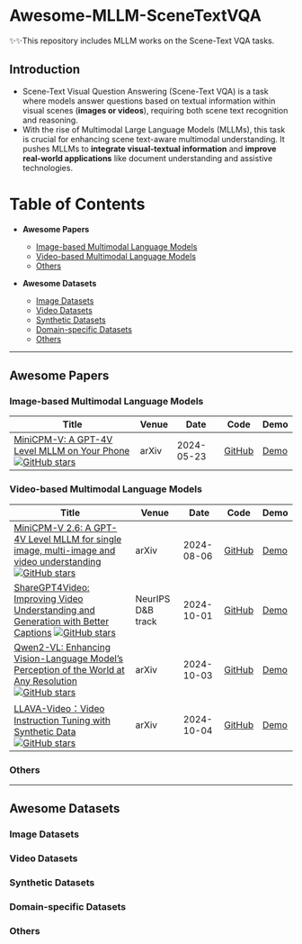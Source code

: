 # Awesome-MLLM-SceneTextVQA

✨✨This repository includes MLLM works on the Scene-Text VQA tasks.

## Introduction 

- Scene-Text Visual Question Answering (Scene-Text VQA) is a task where models answer questions based on textual information within visual scenes (**images or videos**), requiring both scene text recognition and reasoning.
- With the rise of Multimodal Large Language Models (MLLMs), this task is crucial for enhancing scene text-aware multimodal understanding. It pushes MLLMs to **integrate visual-textual information** and **improve real-world applications** like document understanding and assistive technologies.

# Table of Contents

- **Awesome Papers**
  - [Image-based Multimodal Language Models](#image-based-multimodal-language-models)
  - [Video-based Multimodal Language Models](#video-based-multimodal-language-models)
  - [Others](#others)

- **Awesome Datasets**
  - [Image Datasets](#image-datasets)
  - [Video Datasets](#video-datasets)
  - [Synthetic Datasets](#synthetic-datasets)
  - [Domain-specific Datasets](#domain-specific-datasets)
  - [Others](#others-1)

---

## Awesome Papers

### Image-based Multimodal Language Models


| Title | Venue | Date | Code | Demo |
|-------|-------|------|------|------|
| [MiniCPM-V: A GPT-4V Level MLLM on Your Phone](https://arxiv.org/pdf/2408.01800) [![GitHub stars](https://img.shields.io/github/stars/OpenBMB/MiniCPM-V?style=social)](https://github.com/OpenBMB/MiniCPM-V)| arXiv | 2024-05-23 | [GitHub](https://github.com/OpenBMB/MiniCPM-V) | [Demo](https://huggingface.co/spaces/OpenBMB/MiniCPM-V)  |



### Video-based Multimodal Language Models
| Title | Venue | Date | Code | Demo |
|-------|-------|------|------|------|
| [MiniCPM-V 2.6: A GPT-4V Level MLLM for single image, multi-image and video understanding](https://arxiv.org/pdf/2408.01800) [![GitHub stars](https://img.shields.io/github/stars/OpenBMB/MiniCPM-V?style=social)](https://github.com/OpenBMB/MiniCPM-V)| arXiv | 2024-08-06 | [GitHub](https://github.com/OpenBMB/MiniCPM-V) | [Demo](http://120.92.209.146:8887/)  |
| [ShareGPT4Video: Improving Video Understanding and Generation with Better Captions](https://arxiv.org/pdf/2409.12191) [![GitHub stars](https://img.shields.io/github/stars/ShareGPT4Omni/ShareGPT4Video?style=social)](https://github.com/ShareGPT4Omni/ShareGPT4Video)| NeurIPS D&B track | 2024-10-01 | [GitHub](https://github.com/ShareGPT4Omni/ShareGPT4Video) | [Demo](https://huggingface.co/spaces/Lin-Chen/ShareCaptioner-Video)  
| [Qwen2-VL: Enhancing Vision-Language Model’s Perception of the World at Any Resolution](https://arxiv.org/pdf/2409.12191) [![GitHub stars](https://img.shields.io/github/stars/QwenLM/Qwen2-VL?style=social)](https://github.com/QwenLM/Qwen2-VL)| arXiv | 2024-10-03 | [GitHub](https://github.com/QwenLM/Qwen2-VL) | [Demo](https://huggingface.co/spaces/Qwen/Qwen2-VL)  |
| [LLAVA-Video：Video Instruction Tuning with Synthetic Data](https://arxiv.org/pdf/2410.02713) [![GitHub stars](https://img.shields.io/github/stars/LLaVA-VL/LLaVA-NeXT?style=social)](https://github.com/LLaVA-VL/LLaVA-NeXT)| arXiv | 2024-10-04 | [GitHub](https://github.com/LLaVA-VL/LLaVA-NeXT) | [Demo](https://huggingface.co/spaces/Tonic/Llava-Video)  |




### Others

---

## Awesome Datasets

### Image Datasets

### Video Datasets


### Synthetic Datasets


### Domain-specific Datasets

### Others



